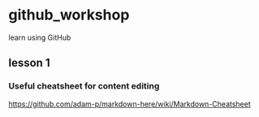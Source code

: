 # github_workshop
learn using GitHub

## lesson 1

### Useful cheatsheet for content editing
https://github.com/adam-p/markdown-here/wiki/Markdown-Cheatsheet
